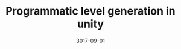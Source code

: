 ---
layout: post
title: Programmatic level generation in unity
date: 3017-09-01
published: false
draft: true
---